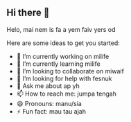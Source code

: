 ## Hi there 👋

Helo, mai nem is fa
a yem faiv yers od

Here are some ideas to get you started:

- 🔭 I’m currently working on milife
- 🌱 I’m currently learning milife
- 👯 I’m looking to collaborate on miwaif
- 🤔 I’m looking for help with fesnuk
- 💬 Ask me about ap yh
- 📫 How to reach me: jumpa tengah
- 😄 Pronouns: manu/sia
- ⚡ Fun fact: mau tau ajah
